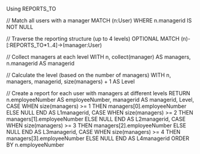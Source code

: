 Using REPORTS_TO

// Match all users with a manager
MATCH (n:User)
WHERE n.managerid IS NOT NULL

// Traverse the reporting structure (up to 4 levels)
OPTIONAL MATCH (n)-[:REPORTS_TO*1..4]->(manager:User)

// Collect managers at each level
WITH n, 
     collect(manager) AS managers,
     n.managerid AS managerid

// Calculate the level (based on the number of managers)
WITH n, managers, managerid, size(managers) + 1 AS Level

// Create a report for each user with managers at different levels
RETURN n.employeeNumber AS employeeNumber, 
       managerid AS managerid, 
       Level,
       CASE WHEN size(managers) >= 1 THEN managers[0].employeeNumber ELSE NULL END AS L1managerid,
       CASE WHEN size(managers) >= 2 THEN managers[1].employeeNumber ELSE NULL END AS L2managerid,
       CASE WHEN size(managers) >= 3 THEN managers[2].employeeNumber ELSE NULL END AS L3managerid,
       CASE WHEN size(managers) >= 4 THEN managers[3].employeeNumber ELSE NULL END AS L4managerid
ORDER BY n.employeeNumber


